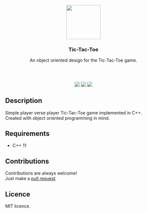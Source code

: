 <p align="center">
<img src="https://i.imgur.com/U2SoNSE.png" height="110px" width="auto"/>
<br/>
<h3 align="center">Tic-Tac-Toe</h3>
<p align="center">An object oriented design for the Tic-Tac-Toe game.</p>
<h2></h2>
</p>
<br />

<p align="center">
<a href="../../issues"><img src="https://img.shields.io/github/issues/aminbeigi/Tic-Tac-Toe.svg?style=flat-square" /></a>
<a href="../../pulls"><img src="https://img.shields.io/github/issues-pr/aminbeigi/Tic-Tac-Toe.svg?style=flat-square" /></a>
<img src="https://img.shields.io/github/license/aminbeigi/Tic-Tac-Toe?style=flat-square">
</p>

## Description
Simple player verse player Tic-Tac-Toe game implemented in C++.  
Created with object oriented programming in mind.

## Requirements
* C++ 11

## Contributions
Contributions are always welcome!  
Just make a [pull request](../../pulls).

## Licence
MIT licence.
